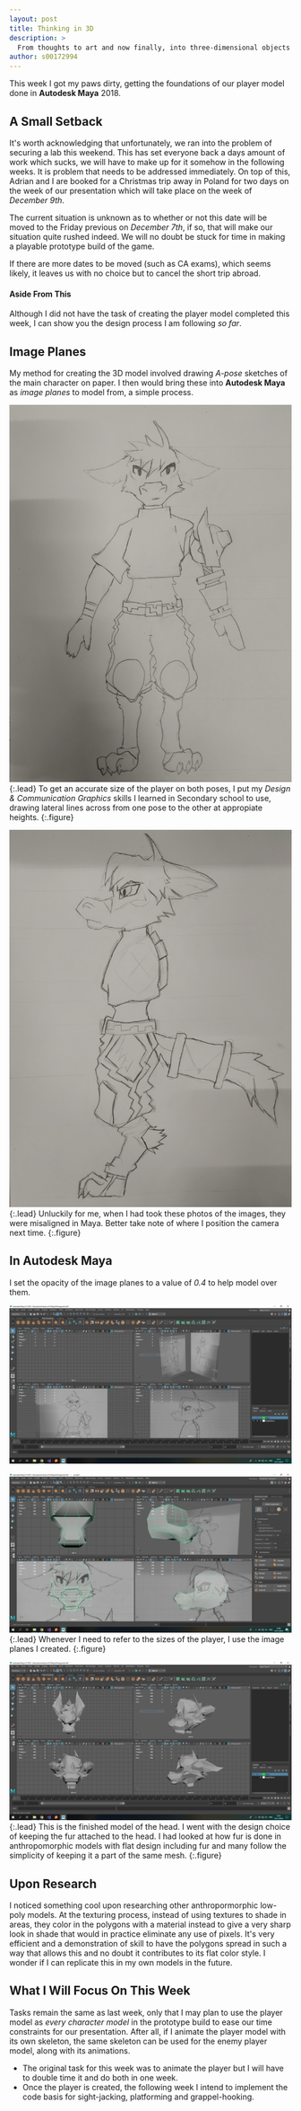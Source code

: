 ```yaml
---
layout: post
title: Thinking in 3D
description: >
  From thoughts to art and now finally, into three-dimensional objects!
author: s00172994
---
```


This week I got my paws dirty, getting the foundations of our player model done in **Autodesk Maya** 2018.

## A Small Setback

It's worth acknowledging that unfortunately, we ran into the problem of securing a lab this weekend. 
This has set everyone back a days amount of work which sucks, we will have to make up for it somehow in the following weeks. 
It is problem that needs to be addressed immediately. On top of this, Adrian and I are booked for a Christmas trip away in Poland 
for two days on the week of our presentation which will take place on the week of _December 9th_.

The current situation is unknown as to whether or not this date will be moved to the Friday previous on _December 7th_, if so, 
that will make our situation quite rushed indeed. We will no doubt be stuck for time in making a playable prototype build of the game.

If there are more dates to be moved (such as CA exams), which seems likely, it leaves us with no choice but to cancel the short trip abroad.

#### Aside From This

Although I did not have the task of creating the player model completed this week, I can show you the design process
I am following _so far_.

## Image Planes

My method for creating the 3D model involved drawing _A-pose_ sketches of the main character on paper.
I then would bring these into **Autodesk Maya** as _image planes_ to model from, a simple process.

![Front Pose](/assets/img/concept_art/david/protagonist-image-plane-front.jpg){:.lead}
To get an accurate size of the player on both poses, I put my _Design & Communication Graphics_ skills I learned in
Secondary school to use, drawing lateral lines across from one pose to the other at appropiate heights.
{:.figure}

![Side Pose](/assets/img/concept_art/david/protagonist-image-plane-side.jpg){:.lead}
Unluckily for me, when I had took these photos of the images, they were misaligned in Maya. Better take note of where I position
the camera next time.
{:.figure}

## In Autodesk Maya

I set the opacity of the image planes to a value of _0.4_ to help model over them.

![Autodesk Maya Image Planes](/assets/img/user/david/posts/protagonist-image-planes.jpg)

![Start Of Head](/assets/img/user/david/posts/protagonist-head-start.png){:.lead}
Whenever I need to refer to the sizes of the player, I use the image planes I created.
{:.figure}

![Finished Head](/assets/img/user/david/posts/protagonist-head-model.jpg){:.lead}
This is the finished model of the head. I went with the design choice of keeping the fur attached to the head. I had
looked at how fur is done in anthropomorphic models with flat design including fur and many follow the simplicity of 
keeping it a part of the same mesh.
{:.figure}

## Upon Research

I noticed something cool upon researching other anthropormorphic low-poly models. At the texturing process, instead of using 
textures to shade in areas, they color in the polygons with a material instead to give a very sharp look in shade that would 
in practice eliminate any use of pixels. It's very efficient and a demonstration of skill to have the polygons spread in such a way that 
allows this and no doubt it contributes to its flat color style. I wonder if I can replicate this in my own models in the future.

## What I Will Focus On This Week

Tasks remain the same as last week, only that I may plan to use the player model as _every character model_ in the prototype build 
to ease our time constraints for our presentation. After all, if I animate the player model with its own skeleton, the same skeleton
can be used for the enemy player model, along with its animations.

- The original task for this week was to animate the player but I will have to double time it and do both in one week.
- Once the player is created, the following week I intend to implement the code basis for sight-jacking, platforming and grappel-hooking.
